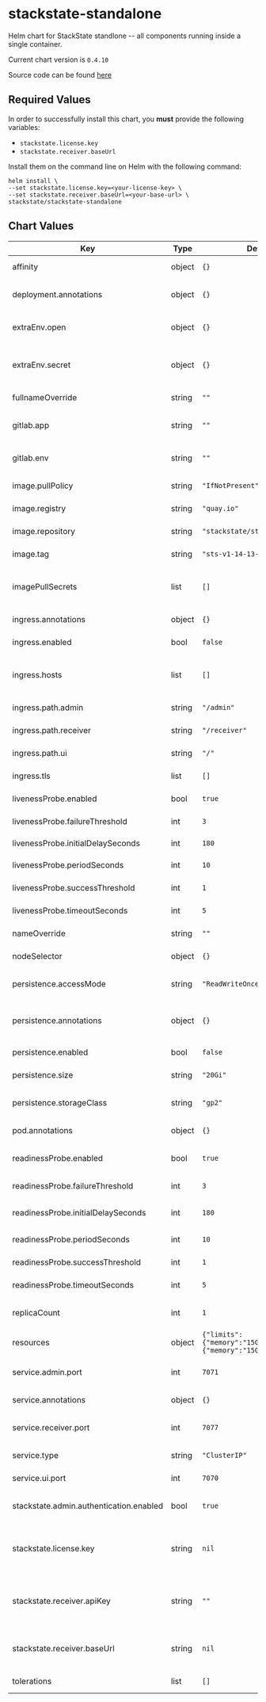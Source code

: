 stackstate-standalone
=====================
Helm chart for StackState standlone -- all components running inside a single container.

Current chart version is `0.4.10`

Source code can be found [here](https://gitlab.com/stackvista/devops/helm-charts.git)



## Required Values

In order to successfully install this chart, you **must** provide the following variables:
* `stackstate.license.key`
* `stackstate.receiver.baseUrl`

Install them on the command line on Helm with the following command:

```shell
helm install \
--set stackstate.license.key=<your-license-key> \
--set stackstate.receiver.baseUrl=<your-base-url> \
stackstate/stackstate-standalone
```

## Chart Values

| Key | Type | Default | Description |
|-----|------|---------|-------------|
| affinity | object | `{}` | Affinity settings for pod assignment. |
| deployment.annotations | object | `{}` | Annotations to attach to the `Deployment` object. |
| extraEnv.open | object | `{}` | Extra open environment variables to inject into pods. |
| extraEnv.secret | object | `{}` | Extra secret environment variables to inject into pods via a `Secret` object. |
| fullnameOverride | string | `""` | Override the fullname of the chart. |
| gitlab.app | string | `""` | If CI is GitLab, specify the `app` for annotations. |
| gitlab.env | string | `""` | If CI is GitLab, specify the `env` for annotations. |
| image.pullPolicy | string | `"IfNotPresent"` | Default container image pull policy. |
| image.registry | string | `"quay.io"` | Base container image registry |
| image.repository | string | `"stackstate/stackstate"` | Base container image repository. |
| image.tag | string | `"sts-v1-14-13-1"` | Default container image tag. |
| imagePullSecrets | list | `[]` | Extra secrets / credentials needed for container image registry. |
| ingress.annotations | object | `{}` | Annotations for ingress objects. |
| ingress.enabled | bool | `false` | Enable use of ingress controllers. |
| ingress.hosts | list | `[]` | List of ingress hostnames; the paths are fixed to StackState backend services |
| ingress.path.admin | string | `"/admin"` | Ingress path to the admin service. |
| ingress.path.receiver | string | `"/receiver"` | Ingress path to the receiver service. |
| ingress.path.ui | string | `"/"` | Ingress path to the base UI. |
| ingress.tls | list | `[]` | List of ingress TLS certificates to use. |
| livenessProbe.enabled | bool | `true` | Enable use of livenessProbe check. |
| livenessProbe.failureThreshold | int | `3` | `failureThreshold` for the liveness probe. |
| livenessProbe.initialDelaySeconds | int | `180` | `initialDelaySeconds` for the liveness probe. |
| livenessProbe.periodSeconds | int | `10` | `periodSeconds` for the liveness probe. |
| livenessProbe.successThreshold | int | `1` | `successThreshold` for the liveness probe. |
| livenessProbe.timeoutSeconds | int | `5` | `timeoutSeconds` for the liveness probe. |
| nameOverride | string | `""` | Override the name of the chart. |
| nodeSelector | object | `{}` | Node labels for pod assignment. |
| persistence.accessMode | string | `"ReadWriteOnce"` | Access mode of the persistent volume claim. |
| persistence.annotations | object | `{}` | Annotations to attach to the `PersistentVolumeClaim` object. |
| persistence.enabled | bool | `false` | Enable use of persistence. |
| persistence.size | string | `"20Gi"` | Size (in GiB) of the persistent volume. |
| persistence.storageClass | string | `"gp2"` | Name of the storage class to use for the persistent volume. |
| pod.annotations | object | `{}` | Annotations to attach to the `Pod` object(s). |
| readinessProbe.enabled | bool | `true` | Enable use of readinessProbe check. |
| readinessProbe.failureThreshold | int | `3` | `failureThreshold` for the readiness probe. |
| readinessProbe.initialDelaySeconds | int | `180` | `initialDelaySeconds` for the readiness probe. |
| readinessProbe.periodSeconds | int | `10` | `periodSeconds` for the readiness probe. |
| readinessProbe.successThreshold | int | `1` | `successThreshold` for the readiness probe. |
| readinessProbe.timeoutSeconds | int | `5` | `timeoutSeconds` for the readiness probe. |
| replicaCount | int | `1` | Amount of replicas to create for the `Deployment` object. |
| resources | object | `{"limits":{"memory":"15Gi"},"requests":{"memory":"15Gi"}}` | Resource requests / limits. |
| service.admin.port | int | `7071` | The default port for the StackState Administration area. |
| service.annotations | object | `{}` | Annotations to attach to the `Service` object. |
| service.receiver.port | int | `7077` | The default port for the StackState Receiver. |
| service.type | string | `"ClusterIP"` | The Kubernetes 'Service' type to use. |
| service.ui.port | int | `7070` | The default port for the StackState UI. |
| stackstate.admin.authentication.enabled | bool | `true` | Enable basic auth protection for the /admin endpoint. |
| stackstate.license.key | string | `nil` | **PROVIDE YOUR LICENSE KEY HERE** The StackState license key needed to start the server. |
| stackstate.receiver.apiKey | string | `""` | API key to be used by the Receiver; if no key is provided, a random one will be generated for you. |
| stackstate.receiver.baseUrl | string | `nil` | **PROVIDE YOUR BASE URL HERE** Externally visible baseUrl of the StackState endpoints. |
| tolerations | list | `[]` | Toleration labels for pod assignment. |

